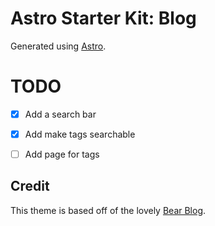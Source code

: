 # Astro Starter Kit: Blog

Generated using [Astro](https://astro.build).

# TODO

* [x] Add a search bar
* [x] Add make tags searchable
* [ ] Add page for tags


## Credit

This theme is based off of the lovely [Bear Blog](https://github.com/HermanMartinus/bearblog/).
